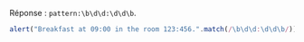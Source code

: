
Réponse : `pattern:\b\d\d:\d\d\b`.

```js run
alert("Breakfast at 09:00 in the room 123:456.".match(/\b\d\d:\d\d\b/)); // 09:00
```
